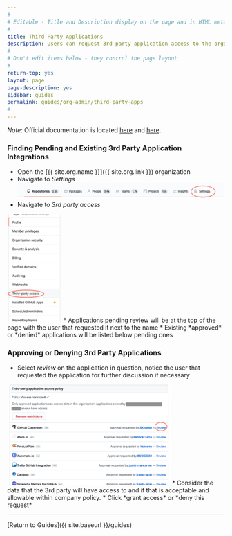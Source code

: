 ```yaml
---
#
# Editable - Title and Description display on the page and in HTML meta tags
#
title: Third Party Applications
description: Users can request 3rd party application access to the organization.  This is used for integrations with outside tools as well as other parts of GitHub.
#
# Don't edit items below - they control the page layout
#
return-top: yes
layout: page
page-description: yes
sidebar: guides
permalink: guides/org-admin/third-party-apps
#
---
```

*Note*: Official documentation is located [here](https://docs.github.com/en/github/setting-up-and-managing-organizations-and-teams/approving-oauth-apps-for-your-organization#:~:text=Under%20your%20organization%20name%2C%20click,requested%20application%2C%20click%20Grant%20access) and [here](https://docs.github.com/en/github/authenticating-to-github/connecting-with-third-party-applications).

### Finding Pending and Existing 3rd Party Application Integrations

* Open the [{{ site.org.name }}]({{ site.org.link }}) organization
* Navigate to *Settings*  
![settings location](imgs/3rd-party.1.png)
* Navigate to *3rd party access*  
<img src="imgs/3rd-party.2.png" width="25%" alt="3rd party access location">
* Applications pending review will be at the top of the page with the user that requested it next to the name
* Existing *approved* or *denied* applications will be listed below pending ones

### Approving or Denying 3rd Party Applications

* Select *review* on the application in question, notice the user that requested the application for further discussion if necessary  
<img src="imgs/3rd-party.3.png" width="75%" alt="review 3rd party application">
* Consider the data that the 3rd party will have access to and if that is acceptable and allowable within company policy.
* Click *grant access* or *deny this request*

---

[Return to Guides]({{ site.baseurl }}/guides)
